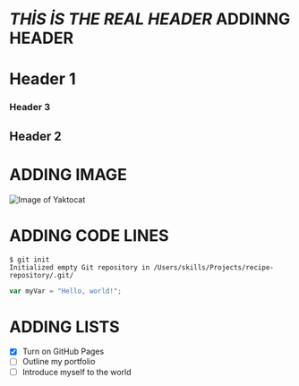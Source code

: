 # *THİS İS THE REAL HEADER* ADDINNG HEADER 
# Header 1
### Header 3
## Header 2

# ADDING IMAGE

![Image of Yaktocat](https://octodex.github.com/images/yaktocat.png)

# ADDING CODE LINES

```
$ git init
Initialized empty Git repository in /Users/skills/Projects/recipe-repository/.git/
```

``` javascript
var myVar = "Hello, world!";
```
# ADDING LISTS

- [x] Turn on GitHub Pages
- [ ] Outline my portfolio
- [ ] Introduce myself to the world
